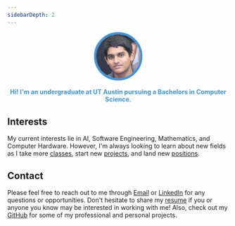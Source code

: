 ```yaml
---
sidebarDepth: 2
---
```

<div class="img-container">
<style>
.img-container img {
    width: 20%;
    height: 20%;
    border-radius: 50%;
    border-width: 5px;
    border-style: solid;
    border-color: #4293d4;
}
</style>

<center>
<img src="./images/face.jpg" alt="profile-picture">
</center>

</div>

<center>
<b><p style = 'color:#4293d4'>Hi! I'm an undergraduate at UT Austin pursuing a Bachelors in Computer Science.</p></b>
</center>

## Interests
My current interests lie in AI, Software Engineering, Mathematics, and Computer Hardware. However, I'm always looking to learn about new fields as I take more [classes](./Education.md), start new [projects](./Projects.md), and land new [positions](./Experience.md).

## Contact
Please feel free to reach out to me through [Email](mailto:harish.bommakanti@utexas.edu) or [LinkedIn](https://linkedin.com/in/harishbommakanti) for any questions or opportunities. Don't hesitate to share my <a href="./HarishBommakantiResume.pdf" download>resume</a> if you or anyone you know may be interested in working with me! Also, check out my [GitHub](https://github.com/harishbommakanti) for some of my professional and personal projects.